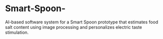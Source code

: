 # Smart-Spoon-
AI-based software system for a Smart Spoon prototype that estimates food salt content using image processing and personalizes electric taste stimulation.
